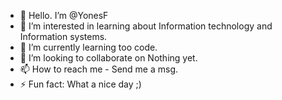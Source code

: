 - 👋 Hello. I’m @YonesF
- 👀 I’m interested in learning about Information technology and Information systems.
- 🌱 I’m currently learning too code.
- 💞️ I’m looking to collaborate on Nothing yet.
- 📫 How to reach me - Send me a msg.
- ⚡ Fun fact: What a nice day ;)


<!---
YonesF/YonesF is a ✨ special ✨ repository because its `README.md` (this file) appears on your GitHub profile.
You can click the Preview link to take a look at your changes.
--->
